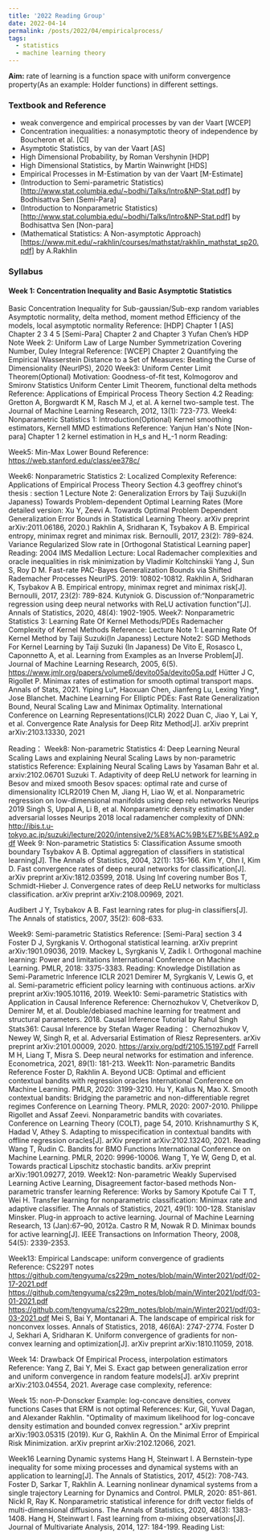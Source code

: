 ```yaml
---
title: '2022 Reading Group'
date: 2022-04-14
permalink: /posts/2022/04/empiricalprocess/
tags:
  - statistics
  - machine learning theory
---
```

**Aim:** rate of learning is a function space with uniform convergence property(As an example: Holder functions) in different settings.

### Textbook and Reference
- weak convergence and empirical processes by van der Vaart [WCEP]
- Concentration inequalities: a nonasymptotic theory of independence by Boucheron et al. [CI]
- Asymptotic Statistics, by van der Vaart [AS]
- High Dimensional Probability, by Roman Vershynin [HDP]
- High Dimensional Statistics, by Martin Wainwright [HDS]
- Empirical Processes in M-Estimation by van der Vaart [M-Estimate]
- (Introduction to Semi-parametric Statistics)[http://www.stat.columbia.edu/~bodhi/Talks/Intro&NP-Stat.pdf] by Bodhisattva Sen [Semi-Para]
- (Introduction to Nonparametric Statistics)[http://www.stat.columbia.edu/~bodhi/Talks/Intro&NP-Stat.pdf] by Bodhisattva Sen [Non-para]
- (Mathematical Statistics: A Non-asymptotic Approach)[https://www.mit.edu/~rakhlin/courses/mathstat/rakhlin_mathstat_sp20.pdf] by A.Rakhlin

### Syllabus

#### Week 1:  Concentration Inequality and Basic Asymptotic Statistics
Basic Concentration Inequality for Sub-gaussian/Sub-exp random variables
Asymptotic normality, delta method, moment method
Efficiency of the models, local asymptotic normality
Reference:
[HDP] Chapter 1
[AS] Chapter 2 3 4 5
[Semi-Para] Chapter 2 and Chapter 3
Yufan Chen’s HDP Note
Week 2: Uniform Law of Large Number
Symmetrization
Covering Number, Duley Integral
Reference:
[WCEP] Chapter 2
Quantifying the Empirical Wasserstein Distance to a Set of Measures: Beating the Curse of Dimensionality (NeurIPS), 2020
Week3: Uniform Center Limit Theorem(Optional)
Motivation: Goodness-of-fit test, Kolmogorov and Smironv Statistics
Uniform Center Limit Theorem, functional delta methods
Reference:
Applications of Empirical Process Theory Section 4.2
Reading:
Gretton A, Borgwardt K M, Rasch M J, et al. A kernel two-sample test. The Journal of Machine Learning Research, 2012, 13(1): 723-773.
Week4: Nonparametric Statistics 1: Introduction(Optional)
Kernel smoothing estimators, Kernell MMD estimations
Reference:
Yanjun Han's Note
[Non-para] Chapter 1 2
kernel estimation in H_s and H_-1 norm
Reading:

Week5: Min-Max Lower Bound
Reference:
https://web.stanford.edu/class/ee378c/

Week6: Nonparametric Statistics 2: Localized Complexity
Reference:
Applications of Empirical Process Theory Section 4.3
geoffrey chinot‘s thesis : section 1
Lecture Note 2: Generalization Errors by Taiji Suzuki(In Japaness)
Towards Problem-dependent Optimal Learning Rates (More detailed version: Xu Y, Zeevi A. Towards Optimal Problem Dependent Generalization Error Bounds in Statistical Learning Theory. arXiv preprint arXiv:2011.06186, 2020.)
Rakhlin A, Sridharan K, Tsybakov A B. Empirical entropy, minimax regret and minimax risk. Bernoulli, 2017, 23(2): 789-824.
Variance Regularized Slow rate in [Orthogonal Statistical Learning paper]
Reading:
2004 IMS Medallion Lecture: Local Rademacher complexities and oracle inequalities in risk minimization by Vladimir Koltchinskii
Yang J, Sun S, Roy D M. Fast-rate PAC-Bayes Generalization Bounds via Shifted Rademacher Processes NeurIPS. 2019: 10802-10812.
Rakhlin A, Sridharan K, Tsybakov A B. Empirical entropy, minimax regret and minimax risk[J]. Bernoulli, 2017, 23(2): 789-824.
Kutyniok G. Discussion of:“Nonparametric regression using deep neural networks with ReLU activation function”[J]. Annals of Statistics, 2020, 48(4): 1902-1905.
Week7: Nonparametric Statistics 3: Learning Rate Of Kernel Methods/PDEs
Rademacher Complexity of Kernel Methods
Reference:
Lecture Note 1: Learning Rate Of Kernel Method by Taiji Suzuki(In Japaness)
Lecture Note2: SGD Methods For Kernel Learning by Taiji Suzuki (In Japaness)
De Vito E, Rosasco L, Caponnetto A, et al. Learning from Examples as an Inverse Problem[J]. Journal of Machine Learning Research, 2005, 6(5). https://www.jmlr.org/papers/volume6/devito05a/devito05a.pdf 
Hütter J C, Rigollet P. Minimax rates of estimation for smooth optimal transport maps. Annals of Stats, 2021.
Yiping Lu*, Haoxuan Chen, Jianfeng Lu, Lexing Ying*, Jose Blanchet. Machine Learning For Elliptic PDEs: Fast Rate Generalization Bound, Neural Scaling Law and Minimax Optimality. International Conference on Learning Representations(ICLR) 2022
Duan C, Jiao Y, Lai Y, et al. Convergence Rate Analysis for Deep Ritz Method[J]. arXiv preprint arXiv:2103.13330, 2021

Reading：
Week8: Non-parametric Statistics 4: Deep Learning
Neural Scaling Laws and explaining Neural Scaling Laws by non-parametric statistics
Reference:
Explaining Neural Scaling Laws by Yasaman Bahr et al. arxiv:2102.06701
Suzuki T. Adaptivity of deep ReLU network for learning in Besov and mixed smooth Besov spaces: optimal rate and curse of dimensionality  ICLR2019
Chen M, Jiang H, Liao W, et al. Nonparametric regression on low-dimensional manifolds using deep relu networks Neurips 2019
Singh S, Uppal A, Li B, et al. Nonparametric density estimation under adversarial losses Neurips 2018
local radamencher complexity of DNN: http://ibis.t.u-tokyo.ac.jp/suzuki/lecture/2020/intensive2/%E8%AC%9B%E7%BE%A92.pdf
Week 9: Non-parametric Statistics 5: Classification
Assume smooth boundary
Tsybakov A B. Optimal aggregation of classifiers in statistical learning[J]. The Annals of Statistics, 2004, 32(1): 135-166.
Kim Y, Ohn I, Kim D. Fast convergence rates of deep neural networks for classification[J]. arXiv preprint arXiv:1812.03599, 2018.
Using Inf covering number
Bos T, Schmidt-Hieber J. Convergence rates of deep ReLU networks for multiclass classification. arXiv preprint arXiv:2108.00969, 2021.

Audibert J Y, Tsybakov A B. Fast learning rates for plug-in classifiers[J]. The Annals of statistics, 2007, 35(2): 608-633.

Week9: Semi-parametric Statistics
Reference:
[Semi-Para] section 3 4
Foster D J, Syrgkanis V. Orthogonal statistical learning. arXiv preprint arXiv:1901.09036, 2019.
Mackey L, Syrgkanis V, Zadik I. Orthogonal machine learning: Power and limitations International Conference on Machine Learning. PMLR, 2018: 3375-3383.
Reading:
Knowledge Distillation as Semi-Parametric Inference ICLR 2021
Demirer M, Syrgkanis V, Lewis G, et al. Semi-parametric efficient policy learning with continuous actions. arXiv preprint arXiv:1905.10116, 2019.
Week10: Semi-parametric Statistics with Application in Causal Inference
Reference:
Chernozhukov V, Chetverikov D, Demirer M, et al. Double/debiased machine learning for treatment and structural parameters. 2018.
Causal Inference Tutorial  by Rahul Singh
Stats361: Causal Inference by Stefan Wager
Reading：
Chernozhukov V, Newey W, Singh R, et al. Adversarial Estimation of Riesz Representers. arXiv preprint arXiv:2101.00009, 2020.
https://arxiv.org/pdf/2105.15197.pdf 
Farrell M H, Liang T, Misra S. Deep neural networks for estimation and inference. Econometrica, 2021, 89(1): 181-213.
Week11: Non-parametric Bandits
Reference
Foster D, Rakhlin A. Beyond UCB: Optimal and efficient contextual bandits with regression oracles International Conference on Machine Learning. PMLR, 2020: 3199-3210.
Hu Y, Kallus N, Mao X. Smooth contextual bandits: Bridging the parametric and non-differentiable regret regimes Conference on Learning Theory. PMLR, 2020: 2007-2010.
Philippe Rigollet and Assaf Zeevi. Nonparametric bandits with covariates. Conference on Learning Theory (COLT), page 54, 2010.
Krishnamurthy S K, Hadad V, Athey S. Adapting to misspecification in contextual bandits with offline regression oracles[J]. arXiv preprint arXiv:2102.13240, 2021.
Reading
Wang T, Rudin C. Bandits for BMO Functions International Conference on Machine Learning. PMLR, 2020: 9996-10006.
Wang T, Ye W, Geng D, et al. Towards practical Lipschitz stochastic bandits. arXiv preprint arXiv:1901.09277, 2019.
Week12: Non-parametric Weakly Supervised Learning
Active Learning, Disagreement factor-based methods
Non-parametric transfer learning
Reference:
Works by Samory Kpotufe
Cai T T, Wei H. Transfer learning for nonparametric classification: Minimax rate and adaptive classifier. The Annals of Statistics, 2021, 49(1): 100-128.
Stanislav Minsker. Plug-in approach to active learning. Journal of Machine Learning Research, 13 (Jan):67–90, 2012a.
Castro R M, Nowak R D. Minimax bounds for active learning[J]. IEEE Transactions on Information Theory, 2008, 54(5): 2339-2353.

Week13: Empirical Landscape: uniform convergence of gradients
Reference:
CS229T notes
https://github.com/tengyuma/cs229m_notes/blob/main/Winter2021/pdf/02-17-2021.pdf
https://github.com/tengyuma/cs229m_notes/blob/main/Winter2021/pdf/03-01-2021.pdf
https://github.com/tengyuma/cs229m_notes/blob/main/Winter2021/pdf/03-03-2021.pdf 
Mei S, Bai Y, Montanari A. The landscape of empirical risk for nonconvex losses. Annals of Statistics, 2018, 46(6A): 2747-2774.
Foster D J, Sekhari A, Sridharan K. Uniform convergence of gradients for non-convex learning and optimization[J]. arXiv preprint arXiv:1810.11059, 2018.

Week 14: Drawback Of Empirical Process, interpolation estimators
Reference:
Yang Z, Bai Y, Mei S. Exact gap between generalization error and uniform convergence in random feature models[J]. arXiv preprint arXiv:2103.04554, 2021.
Average case complexity, reference: 

Week 15: non-P-Donscker
Example: log-concave densities, convex functions
Cases that ERM is not optimal
References:
Kur, Gil, Yuval Dagan, and Alexander Rakhlin. "Optimality of maximum likelihood for log-concave density estimation and bounded convex regression." arXiv preprint arXiv:1903.05315 (2019).
Kur G, Rakhlin A. On the Minimal Error of Empirical Risk Minimization. arXiv preprint arXiv:2102.12066, 2021.

Week16 Learning Dynamic systems
Hang H, Steinwart I. A Bernstein-type inequality for some mixing processes and dynamical systems with an application to learning[J]. The Annals of Statistics, 2017, 45(2): 708-743.
Foster D, Sarkar T, Rakhlin A. Learning nonlinear dynamical systems from a single trajectory Learning for Dynamics and Control. PMLR, 2020: 851-861.
Nickl R, Ray K. Nonparametric statistical inference for drift vector fields of multi-dimensional diffusions. The Annals of Statistics, 2020, 48(3): 1383-1408.
Hang H, Steinwart I. Fast learning from α-mixing observations[J]. Journal of Multivariate Analysis, 2014, 127: 184-199.
Reading List:
